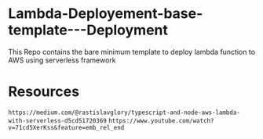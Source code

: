 # Lambda-Deployement-base-template---Deployment
This Repo contains the bare minimum template to deploy lambda function to AWS using serverless framework

# Resources 
``` https://medium.com/@rastislavglory/typescript-and-node-aws-lambda-with-serverless-d5cd51720369 ```
``` https://www.youtube.com/watch?v=71cd5XerKss&feature=emb_rel_end ```

